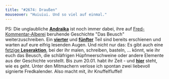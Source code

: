 ```yaml
---
title: "#2674: Draußen"
mouseover: "Huiuiui. Und so viel auf einmal."
---
```


PS: 
Die unglaubliche <a href="http://sabschraika.wordpress.com/"><strong>Andraika</strong></a> ist noch immer dabei, ihre auf <a href="http://www.fonflatter.de/2012/12/20/2649-tellerchen/">Fred-Kommentar-Alberei</a> beruhende Geschichte "Das Beusch" weiterzuschreiben. Ein <a href="http://sabschraika.wordpress.com/2013/01/08/das-beusch-teil-4/"><strong>vierter</strong></a> und <a href="http://sabschraika.wordpress.com/2013/01/12/das-beusch-teil-5/"><strong>fünfter</strong></a> Teil sind bereits erschienen und warten auf eure eifrig lesenden Augen. 
Und nicht nur das: Es gibt auch eine <a href="http://sabschraika.wordpress.com/2013/01/07/leser-aktion-das-beusch/">fetzige <strong>Leseraktion</strong></a>, bei der ihr malen, schreiben, basteln, ... könnt, wie ihr euch das Beusch, die schläfrigen Hüpfmeerschweine oder andere Elemente aus der Geschichte vorstellt. Bis zum 20.01. habt ihr Zeit - und <a href="http://sabschraika.wordpress.com/2013/01/07/leser-aktion-das-beusch/"><strong>hier</strong></a> steht, wie es geht. 
Unter den Mitmachern verlose ich spontan zwei liebevoll signierte Fredkalender. 
Also macht mit, ihr Knuffelfluffel!

